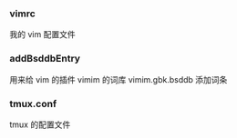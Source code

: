 ### vimrc
我的 vim 配置文件
### addBsddbEntry
用来给 vim 的插件 vimim 的词库 vimim.gbk.bsddb 添加词条
### tmux.conf
tmux 的配置文件
